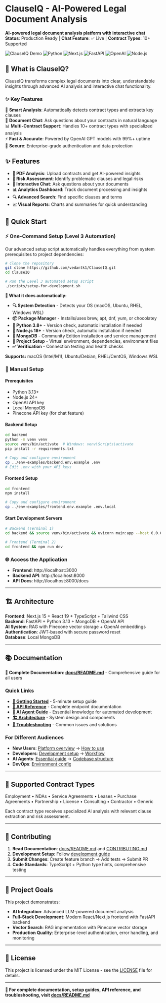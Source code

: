 # ClauseIQ - AI-Powered Legal Document Analysis

**AI-powered legal document analysis platform with interactive chat**  
**Status**: Production Ready | **Chat Feature**: ✅ Live | **Contract Types**: 10+ Supported

![ClauseIQ Demo](https://img.shields.io/badge/Status-Production%20Ready-green)
![Python](https://img.shields.io/badge/Python-3.13+-blue)
![Next.js](https://img.shields.io/badge/Next.js-15.3.3-black)
![FastAPI](https://img.shields.io/badge/FastAPI-0.115.12-009688)
![OpenAI](https://img.shields.io/badge/OpenAI-Powered-412991)
![Node.js](https://img.shields.io/badge/Node.js-24+-green)

## 🎯 **What is ClauseIQ?**

ClauseIQ transforms complex legal documents into clear, understandable insights through advanced AI analysis and interactive chat functionality.

### **✨ Key Features**

🧠 **Smart Analysis**: Automatically detects contract types and extracts key clauses  
💬 **Document Chat**: Ask questions about your contracts in natural language  
📊 **Multi-Contract Support**: Handles 10+ contract types with specialized analysis  
⚡ **Fast & Accurate**: Powered by OpenAI GPT models with 99%+ uptime  
🔐 **Secure**: Enterprise-grade authentication and data protection

## **✨ Features**

- **📄 PDF Analysis**: Upload contracts and get AI-powered insights
- **🎯 Risk Assessment**: Identify problematic clauses and legal risks
- **💬 Interactive Chat**: Ask questions about your documents
- **📊 Analytics Dashboard**: Track document processing and insights
- **🔍 Advanced Search**: Find specific clauses and terms
- **📈 Visual Reports**: Charts and summaries for quick understanding

## **🚀 Quick Start**

### **⚡ One-Command Setup (Level 3 Automation)**

Our advanced setup script automatically handles everything from system prerequisites to project dependencies:

```bash
# Clone the repository
git clone https://github.com/vedantk1/ClauseIQ.git
cd ClauseIQ

# Run the Level 3 automated setup script
./scripts/setup-for-development.sh
```

**🎯 What it does automatically:**

- **🔍 System Detection** - Detects your OS (macOS, Ubuntu, RHEL, Windows WSL)
- **📦 Package Manager** - Installs/uses brew, apt, dnf, yum, or chocolatey
- **🐍 Python 3.8+** - Version check, automatic installation if needed
- **📗 Node.js 18+** - Version check, automatic installation if needed
- **🍃 MongoDB** - Community Edition installation and service management
- **🔧 Project Setup** - Virtual environment, dependencies, environment files
- **✅ Verification** - Connection testing and health checks

**Supports:** macOS (Intel/M1), Ubuntu/Debian, RHEL/CentOS, Windows WSL

### **📝 Manual Setup**

#### Prerequisites

- Python 3.13+
- Node.js 24+
- OpenAI API key
- Local MongoDB
- Pinecone API key (for chat feature)

#### Backend Setup

```bash
cd backend
python -m venv venv
source venv/bin/activate  # Windows: venv\Scripts\activate
pip install -r requirements.txt

# Copy and configure environment
cp ../env-examples/backend.env.example .env
# Edit .env with your API keys
```

#### Frontend Setup

```bash
cd frontend
npm install

# Copy and configure environment
cp ../env-examples/frontend.env.example .env.local
```

#### Start Development Servers

```bash
# Backend (Terminal 1)
cd backend && source venv/bin/activate && uvicorn main:app --host 0.0.0.0 --port 8000 --reload

# Frontend (Terminal 2)
cd frontend && npm run dev
```

### **🌐 Access the Application**

- **Frontend**: http://localhost:3000
- **Backend API**: http://localhost:8000
- **API Docs**: http://localhost:8000/docs

---

## 🏗️ **Architecture**

**Frontend**: Next.js 15 + React 19 + TypeScript + Tailwind CSS  
**Backend**: FastAPI + Python 3.13 + MongoDB + OpenAI API  
**AI System**: RAG with Pinecone vector storage + OpenAI embeddings  
**Authentication**: JWT-based with secure password reset  
**Database**: Local MongoDB

---

## 📚 **Documentation**

**📖 Complete Documentation**: **[docs/README.md](docs/README.md)** - Comprehensive guide for all users

### **Quick Links**

- **[🚀 Getting Started](docs/QUICK_START.md)** - 5-minute setup guide
- **[🔌 API Reference](docs/API_REFERENCE.md)** - Complete endpoint documentation
- **[🤖 AI Agent Guide](docs/README.md#ai-agent-guide)** - Essential knowledge for automated development
- **[🏗️ Architecture](docs/README.md#architecture)** - System design and components
- **[🚨 Troubleshooting](docs/README.md#troubleshooting)** - Common issues and solutions

### **For Different Audiences**

- **New Users**: [Platform overview](docs/README.md#what-is-clauseiq) → [How to use](docs/README.md#using-clauseiq)
- **Developers**: [Development setup](docs/README.md#development-setup) → [Workflow](docs/README.md#development-workflow)
- **AI Agents**: [Essential guide](docs/README.md#ai-agent-guide) → [Codebase structure](docs/README.md#codebase-structure)
- **DevOps**: [Environment config](docs/README.md#environment-configuration)

---

## 💼 **Supported Contract Types**

Employment • NDAs • Service Agreements • Leases • Purchase Agreements • Partnership • License • Consulting • Contractor • Generic

Each contract type receives specialized AI analysis with relevant clause extraction and risk assessment.

---

## 🤝 **Contributing**

1. **Read Documentation**: [docs/README.md](docs/README.md) and [CONTRIBUTING.md](docs/CONTRIBUTING.md)
2. **Development Setup**: Follow [development guide](docs/README.md#development-setup)
3. **Submit Changes**: Create feature branch → Add tests → Submit PR
4. **Code Standards**: TypeScript + Python type hints, comprehensive testing

---

## 🎯 **Project Goals**

This project demonstrates:

- **AI Integration**: Advanced LLM-powered document analysis
- **Full-Stack Development**: Modern React/Next.js frontend with FastAPI backend
- **Vector Search**: RAG implementation with Pinecone vector storage
- **Production Quality**: Enterprise-level authentication, error handling, and monitoring

---

## 📄 **License**

This project is licensed under the MIT License - see the [LICENSE](LICENSE) file for details.

---

**🔗 For complete documentation, setup guides, API reference, and troubleshooting, visit [docs/README.md](docs/README.md)**
